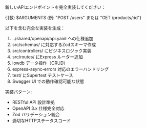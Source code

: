 新しいAPIエンドポイントを完全実装してください：

引数: $ARGUMENTS (例: "POST /users" または "GET /products/:id")

以下を含む完全な実装を生成：
1. ../shared/openapi/api.yaml への仕様追加
2. src/schemas/ に対応するZodスキーマ作成
3. src/controllers/ にビジネスロジック実装
4. src/routes/ にExpress ルーター追加
5. lowdb データ操作（CRUD）
6. express-async-errors 対応のエラーハンドリング
7. test/ にSupertest テストケース
8. Swagger UI での動作確認可能な状態

実装パターン:
- RESTful API 設計準拠
- OpenAPI 3.x 仕様完全対応
- Zod バリデーション統合
- 適切なHTTPステータスコード